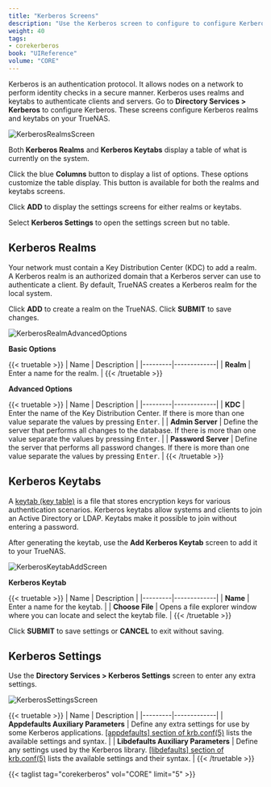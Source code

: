 ```yaml
---
title: "Kerberos Screens"
description: "Use the Kerberos screen to configure to configure Kerberos realms and keytabs on TrueNAS CORE."
weight: 40
tags:
- corekerberos
book: "UIReference"
volume: "CORE"
---
```


Kerberos is an authentication protocol. It allows nodes on a network to perform identity checks in a secure manner. 
Kerberos uses realms and keytabs to authenticate clients and servers. 
Go to **Directory Services > Kerberos** to configure Kerberos. These screens configure Kerberos realms and keytabs on your TrueNAS.

![KerberosRealmsScreen](/images/CORE/DirectoryServices/KerberosRealmsScreen.png "Kerberos Realms Screen")

Both **Kerberos Realms** and **Kerberos Keytabs** display a table of what is currently on the system.  

Click the blue **Columns** button to display a list of options. These options customize the table display. This button is available for both the realms and keytabs screens.

Click **ADD** to display the settings screens for either realms or keytabs.

Select **Kerberos Settings** to open the settings screen but no table.

## Kerberos Realms

Your network must contain a Key Distribution Center (KDC) to add a realm.
A Kerberos realm is an authorized domain that a Kerberos server can use to authenticate a client.
By default, TrueNAS creates a Kerberos realm for the local system.

Click **ADD** to create a realm on the TrueNAS. Click **SUBMIT** to save changes.

![KerberosRealmAdvancedOptions](/images/CORE/DirectoryServices/KerberosRealmAdvancedOptions.png "Kerberos Realm Add Screen")

**Basic Options**

{{< truetable >}}
| Name | Description |
|---------|-------------|
| **Realm** | Enter a name for the realm. |
{{< /truetable >}}

**Advanced Options**

{{< truetable >}}
| Name | Description |
|---------|-------------|
| **KDC** | Enter the name of the Key Distribution Center. If there is more than one value separate the values by pressing <kbd>Enter</kbd>. |
| **Admin Server** | Define the server that performs all changes to the database. If there is more than one value separate the values by pressing <kbd>Enter</kbd>. |
| **Password Server** | Define the server that performs all password changes. If there is more than one value separate the values by pressing <kbd>Enter</kbd>. |
{{< /truetable >}}

## Kerberos Keytabs

A [keytab (key table)](https://web.mit.edu/kerberos/krb5-devel/doc/basic/keytab_def.html) is a file that stores encryption keys for various authentication scenarios.
Kerberos keytabs allow systems and clients to join an Active Directory or LDAP. Keytabs make it possible to join without entering a password.

After generating the keytab, use the **Add Kerberos Keytab** screen to add it to your TrueNAS.

![KerberosKeytabAddScreen](/images/CORE/DirectoryServices/KerberosKeytabAddScreen.png "Kerberos Keytab Add Screen")

**Kerberos Keytab**

{{< truetable >}}
| Name | Description |
|---------|-------------|
| **Name** | Enter a name for the keytab. |
| **Choose File** | Opens a file explorer window where you can locate and select the keytab file. |
{{< /truetable >}}

Click **SUBMIT** to save settings or **CANCEL** to exit without saving.

## Kerberos Settings

Use the  **Directory Services > Kerberos Settings** screen to enter any extra settings.

![KerberosSettingsScreen](/images/CORE/DirectoryServices/KerberosSettingsScreen.png "Kerberos Settings")

{{< truetable >}}
| Name | Description |
|---------|-------------|
| **Appdefaults Auxiliary Parameters** | Define any extra settings for use by some Kerberos applications. [[appdefaults] section of krb.conf(5)](https://web.mit.edu/kerberos/krb5-1.12/doc/admin/conf_files/krb5_conf.html#appdefaults) lists the available settings and syntax. |
| **Libdefaults Auxiliary Parameters** | Define any settings used by the Kerberos library. [[libdefaults] section of krb.conf(5)](https://web.mit.edu/kerberos/krb5-1.12/doc/admin/conf_files/krb5_conf.html#libdefaults) lists the available settings and their syntax. |
{{< /truetable >}}

{{< taglist tag="corekerberos" vol="CORE" limit="5" >}}
